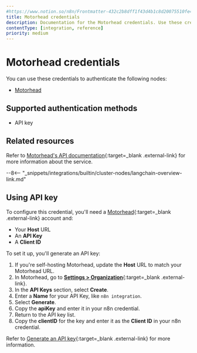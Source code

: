 ```yaml
---
#https://www.notion.so/n8n/Frontmatter-432c2b8dff1f43d4b1c8d20075510fe4
title: Motorhead credentials
description: Documentation for the Motorhead credentials. Use these credentials to authenticate Motorhead in n8n, a workflow automation platform.
contentType: [integration, reference]
priority: medium
---
```


# Motorhead credentials

You can use these credentials to authenticate the following nodes:

* [Motorhead](/integrations/builtin/cluster-nodes/sub-nodes/n8n-nodes-langchain.memorymotorhead/)

## Supported authentication methods

- API key

## Related resources

Refer to [Motorhead's API documentation](https://docs.getmetal.io/rest-api/introduction){:target=_blank .external-link} for more information about the service.

--8<-- "_snippets/integrations/builtin/cluster-nodes/langchain-overview-link.md"

## Using API key

To configure this credential, you'll need a [Motorhead](https://www.metal.ai/){:target=_blank .external-link} account and:

- Your **Host** URL
- An **API Key**
- A **Client ID**

To set it up, you'll generate an API key:

1. If you're self-hosting Motorhead, update the **Host** URL to match your Motorhead URL.
2. In Motorhead, go to [**Settings > Organization**](https://app.getmetal.io/settings/organization){:target=_blank .external-link}.
3. In the **API Keys** section, select **Create**.
4. Enter a **Name** for your API Key, like `n8n integration`.
5. Select **Generate**.
6. Copy the **apiKey** and enter it in your n8n credential.
7. Return to the API key list.
8. Copy the **clientID** for the key and enter it as the **Client ID** in your n8n credential.

Refer to [Generate an API key](https://docs.getmetal.io/guides/misc-get-keys){:target=_blank .external-link} for more information.
